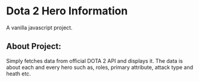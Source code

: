 # Dota 2 Hero Information
A vanilla javascript project.

## About Project:
Simply fetches data from official DOTA 2 API and displays it. The data is about each and every hero such as, roles, primary attribute, attack type and heath etc.

